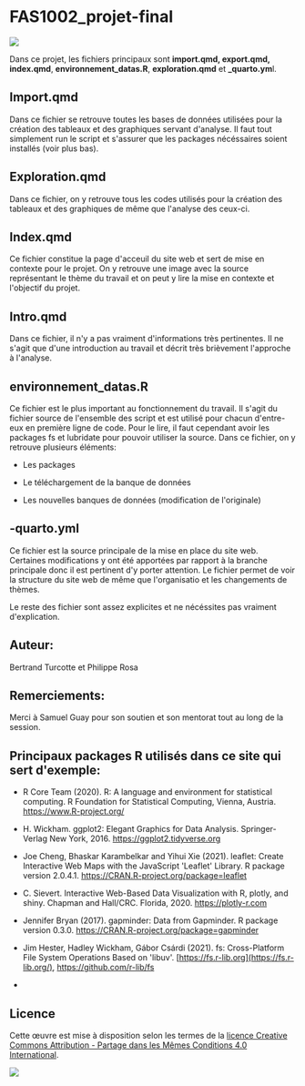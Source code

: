 # FAS1002_projet-final

[![](https://img.shields.io/badge/Licence-CC%20BY--SA%204.0-lightgrey.svg)](http://creativecommons.org/licenses/by-sa/4.0/deed.fr)

Dans ce projet, les fichiers principaux sont **import.qmd, export.qmd, index.qmd**, **environnement_datas.R**, **exploration.qmd** et **\_quarto.ym**l.

## Import.qmd

Dans ce fichier se retrouve toutes les bases de données utilisées pour la création des tableaux et des graphiques servant d'analyse. Il faut tout simplement run le script et s'assurer que les packages nécéssaires soient installés (voir plus bas).

## Exploration.qmd

Dans ce fichier, on y retrouve tous les codes utilisés pour la création des tableaux et des graphiques de même que l'analyse des ceux-ci.

## Index.qmd

Ce fichier constitue la page d'acceuil du site web et sert de mise en contexte pour le projet. On y retrouve une image avec la source représentant le thème du travail et on peut y lire la mise en contexte et l'objectif du projet.

## Intro.qmd

Dans ce fichier, il n'y a pas vraiment d'informations très pertinentes. Il ne s'agit que d'une introduction au travail et décrit très brièvement l'approche à l'analyse.

## environnement_datas.R

Ce fichier est le plus important au fonctionnement du travail. Il s'agit du fichier source de l'ensemble des script et est utilisé pour chacun d'entre-eux en première ligne de code. Pour le lire, il faut cependant avoir les packages fs et lubridate pour pouvoir utiliser la source. Dans ce fichier, on y retrouve plusieurs éléments:

-   Les packages

-   Le téléchargement de la banque de données

-   Les nouvelles banques de données (modification de l'originale)

## -quarto.yml

Ce fichier est la source principale de la mise en place du site web. Certaines modifications y ont été apportées par rapport à la branche principale donc il est pertinent d'y porter attention. Le fichier permet de voir la structure du site web de même que l'organisatio et les changements de thèmes.

Le reste des fichier sont assez explicites et ne nécéssites pas vraiment d'explication.

## Auteur:

Bertrand Turcotte et Philippe Rosa

## Remerciements: 

Merci à Samuel Guay pour son soutien et son mentorat tout au long de la session.

## Principaux packages R utilisés dans ce site qui sert d'exemple:

-   R Core Team (2020). R: A language and environment for statistical computing. R Foundation for Statistical Computing, Vienna, Austria. <https://www.R-project.org/>

-   H. Wickham. ggplot2: Elegant Graphics for Data Analysis. Springer-Verlag New York, 2016. <https://ggplot2.tidyverse.org>

-   Joe Cheng, Bhaskar Karambelkar and Yihui Xie (2021). leaflet: Create Interactive Web Maps with the JavaScript 'Leaflet' Library. R package version 2.0.4.1. <https://CRAN.R-project.org/package=leaflet>

-   C. Sievert. Interactive Web-Based Data Visualization with R, plotly, and shiny. Chapman and Hall/CRC. Florida, 2020. <https://plotly-r.com>

-   Jennifer Bryan (2017). gapminder: Data from Gapminder. R package version 0.3.0. <https://CRAN.R-project.org/package=gapminder>

-   Jim Hester, Hadley Wickham, Gábor Csárdi (2021). fs: Cross-Platform File System Operations Based on 'libuv'. [https://fs.r-lib.org](https://fs.r-lib.org/), <https://github.com/r-lib/fs>

-   

## Licence

Cette œuvre est mise à disposition selon les termes de la [licence Creative Commons Attribution - Partage dans les Mêmes Conditions 4.0 International](http://creativecommons.org/licenses/by-sa/4.0/deed.fr).

[![](https://licensebuttons.net/l/by-sa/4.0/88x31.png)](http://creativecommons.org/licenses/by-sa/4.0/deed.fr)
